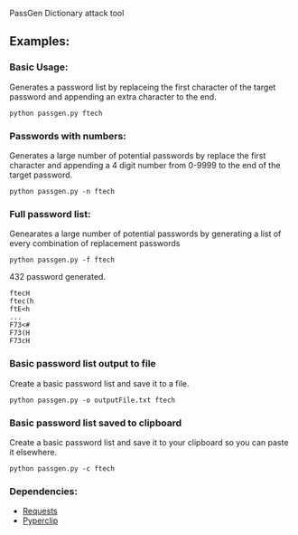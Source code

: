 PassGen
Dictionary attack tool
## Examples:
### Basic Usage:
Generates a password list by replaceing the first character of the target password and appending an extra character to the end.
```
python passgen.py ftech
```
### Passwords with numbers:
Generates a large number of potential passwords by replace the first character and appending a 4 digit number from 0-9999 to the end of the target password.
```
python passgen.py -n ftech
```

### Full password list:
Genearates a large number of potential passwords by generating a list of every combination of replacement passwords
```
python passgen.py -f ftech
```
432 password generated.

```
ftecH
ftec(h
ftE<h
...
F73<#
F73(H
F73cH
```
### Basic password list output to file
Create a basic password list and save it to a file.

```
python passgen.py -o outputFile.txt ftech
```

### Basic password list saved to clipboard
Create a basic password list and save it to your clipboard so you can paste it elsewhere.

```
python passgen.py -c ftech
```

### Dependencies:
- [Requests](http://docs.python-requests.org/en/latest/user/install/#install)
- [Pyperclip](https://pypi.org/project/pyperclip/)



